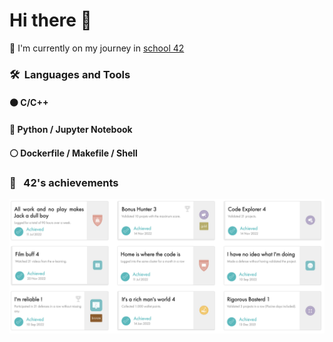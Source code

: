 <h1>Hi there 👋</h1>

🔭 I'm currently on my journey in [school 42](https://42yerevan.am/) 

### 🛠 &nbsp;Languages and Tools
#### ⚫ C/C++ 
#### 🔵 Python / Jupyter Notebook 
#### ⚪ Dockerfile / Makefile / Shell

### 🌌  &nbsp; 42's achievements
![Screenshot](image)
<!--
**symatevo/symatevo** is a ✨ _special_ ✨ repository because its `README.md` (this file) appears on your GitHub profile.

Here are some ideas to get you started:

- 🔭 I’m currently working on ...
- 🌱 I’m currently learning ...
- 👯 I’m looking to collaborate on ...
- 🤔 I’m looking for help with ...
- 💬 Ask me about ...
- 📫 How to reach me: ...
- 😄 Pronouns: ...
- ⚡ Fun fact: ...
-->

